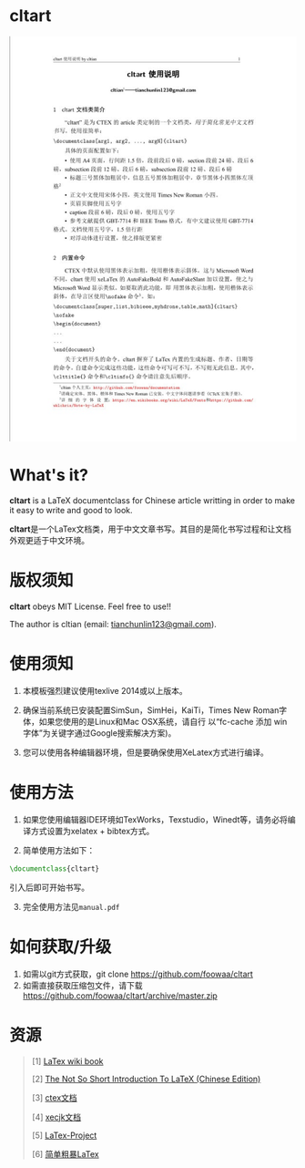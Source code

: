 # cltart

![](glance.jpg)

What's it?
==========

**cltart** is a LaTeX documentclass for Chinese article writting in order to
make it easy to write and good to look.

**cltart**是一个LaTex文档类，用于中文文章书写。其目的是简化书写过程和让文档外观更适于中文环境。

版权须知
========
**cltart** obeys MIT License. Feel free to use!!

The author is cltian (email: tianchunlin123@gmail.com).

使用须知
========

1. 本模板强烈建议使用texlive 2014或以上版本。

2. 确保当前系统已安装配置SimSun，SimHei，KaiTi，Times New Roman字体，如果您使用的是Linux和Mac OSX系统，请自行
以“fc-cache 添加 win 字体”为关键字通过Google搜索解决方案)。

3. 您可以使用各种编辑器环境，但是要确保使用XeLatex方式进行编译。

使用方法
========
1. 如果您使用编辑器IDE环境如TexWorks，Texstudio，Winedt等，请务必将编译方式设置为xelatex + bibtex方式。

2. 简单使用方法如下：

```latex
\documentclass{cltart}
```
引入后即可开始书写。

3. 完全使用方法见`manual.pdf`

如何获取/升级
=============
1. 如需以git方式获取，git clone https://github.com/foowaa/cltart
2. 如需直接获取压缩包文件，请下载 https://github.com/foowaa/cltart/archive/master.zip

资源
=============
> [1] [LaTex wiki book](https://en.wikibooks.org/wiki/LaTeX)
>
> [2] [The Not So Short Introduction To LaTeX (Chinese Edition)](https://github.com/CTeX-org/lshort-cn)
>
> [3] [ctex文档](http://mirrors.ibiblio.org/CTAN/language/chinese/ctex/ctex.pdf)
> 
> [4] [xecjk文档](http://mirrors.ibiblio.org/CTAN/macros/xetex/latex/xecjk/xeCJK.pdf)
>
> [5] [LaTex-Project](https://www.latex-project.org/)
>
> [6] [简单粗暴LaTex](https://github.com/wklchris/Note-by-LaTeX)
